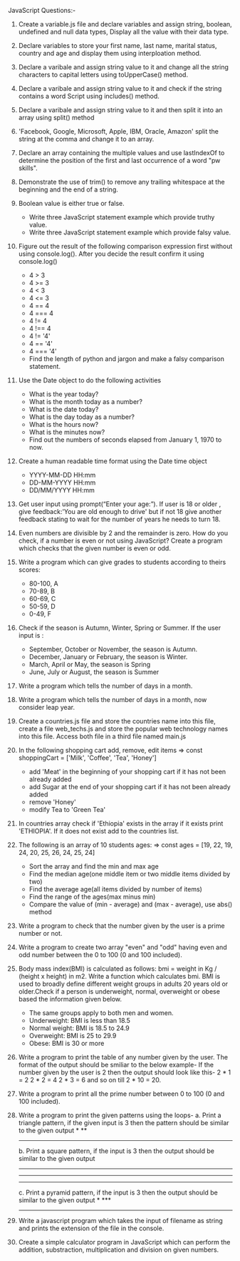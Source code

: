 
JavaScript Questions:-

01. Create a variable.js file and declare variables and assign string, boolean, undefined and null data types, Display all the value with their data type.

02. Declare variables to store your first name, last name, marital status, country and age and display them using interploation method.

03. Declare a varibale and assign string value to it and change all the string characters to capital letters using toUpperCase() method.

04. Declare a varibale and assign string value to it and check if the string contains a word Script using includes() method.

05. Declare a varibale and assign string value to it and then split it into an array using split() method

06. 'Facebook, Google, Microsoft, Apple, IBM, Oracle, Amazon' split the string at the comma and change it to an array.

07. Declare an array containing the multiple values and use lastIndexOf to determine the position of the first and last occurrence of a word "pw skills".

08. Demonstrate the use of trim() to remove any trailing whitespace at the beginning and the end of a string.

09. Boolean value is either true or false.
    - Write three JavaScript statement example which provide truthy value.
    - Write three JavaScript statement example which provide falsy value.

10. Figure out the result of the following comparison expression first without using console.log(). After you decide the result confirm it using console.log()
    - 4 > 3
    - 4 >= 3
    - 4 < 3
    - 4 <= 3
    - 4 == 4
    - 4 === 4
    - 4 != 4
    - 4 !== 4
    - 4 != '4'
    - 4 == '4'
    - 4 === '4'
    - Find the length of python and jargon and make a falsy comparison statement.

11. Use the Date object to do the following activities
    - What is the year today?
    - What is the month today as a number?
    - What is the date today?
    - What is the day today as a number?
    - What is the hours now?
    - What is the minutes now?
    - Find out the numbers of seconds elapsed from January 1, 1970 to now.

12. Create a human readable time format using the Date time object
    - YYYY-MM-DD HH:mm
    - DD-MM-YYYY HH:mm
    - DD/MM/YYYY HH:mm

13. Get user input using prompt(“Enter your age:”). If user is 18 or older , give feedback:'You are old enough to drive' but if not 18 give another feedback stating to wait for the number of years he needs to turn 18.

14. Even numbers are divisible by 2 and the remainder is zero. How do you check, if a number is even or not using JavaScript? Create a program which checks that the given number is even or odd.

15. Write a program which can give grades to students according to theirs scores:
    - 80-100, A
    - 70-89, B
    - 60-69, C
    - 50-59, D
    - 0-49, F

16. Check if the season is Autumn, Winter, Spring or Summer. If the user input is :
    - September, October or November, the season is Autumn.
    - December, January or February, the season is Winter.
    - March, April or May, the season is Spring
    - June, July or August, the season is Summer

17. Write a program which tells the number of days in a month.

18. Write a program which tells the number of days in a month, now consider leap year.

19. Create a countries.js file and store the countries name into this file, create a file web_techs.js and store the popular web technology names into this file. Access both file in a third file named main.js

20. In the following shopping cart add, remove, edit items
    => const shoppingCart = ['Milk', 'Coffee', 'Tea', 'Honey']
    - add 'Meat' in the beginning of your shopping cart if it has not been already added
    - add Sugar at the end of your shopping cart if it has not been already added
    - remove 'Honey'
    - modify Tea to 'Green Tea'

21. In countries array check if 'Ethiopia' exists in the array if it exists print 'ETHIOPIA'. If it does not exist add to the countries list.

22. The following is an array of 10 students ages:
    => const ages = [19, 22, 19, 24, 20, 25, 26, 24, 25, 24]
    - Sort the array and find the min and max age
    - Find the median age(one middle item or two middle items divided by two)
    - Find the average age(all items divided by number of items)
    - Find the range of the ages(max minus min)
    - Compare the value of (min - average) and (max - average), use abs() method

23. Write a program to check that the number given by the user is a prime number or not.

24. Write a program to create two array "even" and "odd" having even and odd number between the 0 to 100 (0 and 100 included).

25. Body mass index(BMI) is calculated as follows: bmi = weight in Kg / (height x height) in m2. Write a function which calculates bmi. BMI is used to broadly define different weight groups in adults 20 years old or older.Check if a person is underweight, normal, overweight or obese based the information given below.
    - The same groups apply to both men and women.
    - Underweight: BMI is less than 18.5
    - Normal weight: BMI is 18.5 to 24.9
    - Overweight: BMI is 25 to 29.9
    - Obese: BMI is 30 or more

26. Write a program to print the table of any number given by the user. The format of the output should be smiliar to the below example-
	If the number given by the user is 2 then the output should look like this-
	2 * 1 = 2
	2 * 2 = 4
	2 * 3 = 6 and so on till 2 * 10 = 20.

27. Write a program to print all the prime number between 0 to 100 (0 and 100 included).

28. Write a program to print the given patterns using the loops-
	a. Print a triangle pattern, if the given input is 3 then the pattern should be similar to the given output
	   *
	   **
	   ***
	
	b. Print a square pattern, if the input is 3 then the output should be similar to the given output
	   ***
	   ***
	   ***

	c. Print a pyramid pattern, if the input is 3 then the output should be similar to the given output
	     *
	    ***
 	   *****

29. Write a javascript program which takes the input of filename as string and prints the extension of the file in the console.

30. Create a simple calculator program in JavaScript which can perform the addition, substraction, multiplication and division on given numbers.
